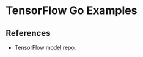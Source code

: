 # TensorFlow Go Examples

## References

- TensorFlow [model repo](https://github.com/tensorflow/models).
